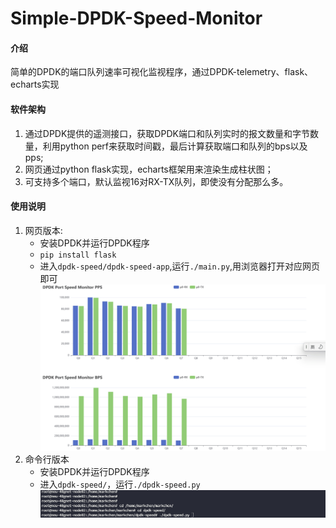 # Simple-DPDK-Speed-Monitor

#### 介绍
简单的DPDK的端口队列速率可视化监视程序，通过DPDK-telemetry、flask、echarts实现

#### 软件架构
1. 通过DPDK提供的遥测接口，获取DPDK端口和队列实时的报文数量和字节数量，利用python perf来获取时间戳，最后计算获取端口和队列的bps以及pps;
2. 网页通过python flask实现，echarts框架用来渲染生成柱状图；
3. 可支持多个端口，默认监视16对RX-TX队列，即使没有分配那么多。
#### 使用说明

1.  网页版本:
    * 安装DPDK并运行DPDK程序
    * `pip install flask`
    * 进入`dpdk-speed/dpdk-speed-app`,运行`./main.py`,用浏览器打开对应网页即可
![输入图片说明](pics/webpage.gif)
2.  命令行版本
    * 安装DPDK并运行DPDK程序
    * 进入`dpdk-speed/`，运行`./dpdk-speed.py`
![输入图片说明](pics/cmdline.gif)

